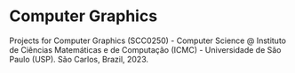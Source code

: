 # Computer Graphics

Projects for Computer Graphics (SCC0250) - Computer Science @ Instituto de Ciências Matemáticas e de Computação (ICMC) - Universidade de São Paulo (USP). São Carlos, Brazil, 2023.

